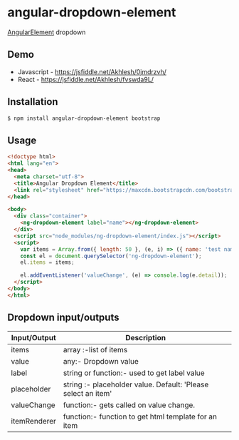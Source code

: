 # angular-dropdown-element
[AngularElement](https://angular.io/guide/elements) dropdown 

## Demo
* Javascript - https://jsfiddle.net/Akhlesh/0jmdrzvh/
* React - https://jsfiddle.net/Akhlesh/fvswda9L/


## Installation

```bash
$ npm install angular-dropdown-element bootstrap
```

## Usage

```html
<!doctype html>
<html lang="en">
<head>
  <meta charset="utf-8">
  <title>Angular Dropdown Element</title>
  <link rel="stylesheet" href="https://maxcdn.bootstrapcdn.com/bootstrap/4.3.1/css/bootstrap.min.css">
</head>

<body>
  <div class="container">
    <ng-dropdown-element label="name"></ng-dropdown-element>
  </div>
  <script src="node_modules/ng-dropdown-element/index.js"></script>
  <script>
    var items = Array.from({ length: 50 }, (e, i) => ({ name: 'test name ' + i }));
    const el = document.querySelector('ng-dropdown-element');
    el.items = items;

    el.addEventListener('valueChange', (e) => console.log(e.detail));
  </script>
</body>
</html>
```

## Dropdown input/outputs

| Input/Output | Description |
| --- | --- |
| items | array :-list of items |
| value | any:- Dropdown value |
| label | string or function:- used to get label value |
| placeholder | string :- placeholder value. Default: 'Please select an item' |  
| valueChange | function:- gets called on value change. |
| itemRenderer| function:- function to get html template for an item|


